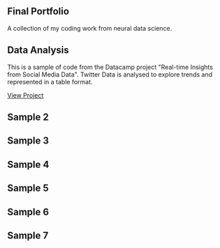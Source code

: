 ## Final Portfolio
A collection of my coding work from neural data science.


## Data Analysis
This is a sample of code from the Datacamp project "Real-time Insights from Social Media Data". Twitter Data is analysed to explore trends and represented in a table format. 

[View Project](twitter(1).md)

## Sample 2
## Sample 3
## Sample 4
## Sample 5
## Sample 6
## Sample 7
